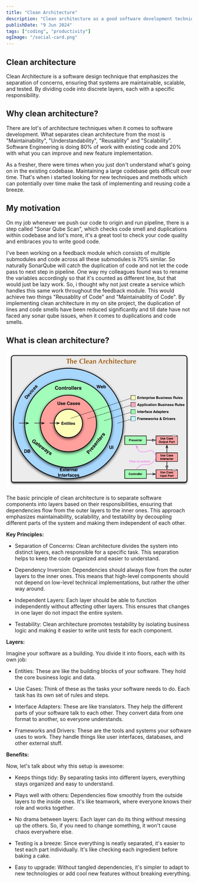 ```yaml
---
title: "Clean Architecture"
description: "Clean architecture as a good software development technique."
publishDate: "9 Jun 2024"
tags: ["coding", "productivity"]
ogImage: "/social-card.png"
---
```


## Clean architecture

Clean Architecture is a software design technique that emphasizes the separation of concerns, ensuring that systems are maintainable, scalable, and tested. By dividing code into discrete layers, each with a specific responsibility.

## Why clean architecture?

There are lot's of architecture techniques when it comes to software development. What separates clean architecture from the most is "Maintainability", "Understandability", "Reusablity" and "Scalability". Software Engineering is doing 80% of work with existing code and 20% with what you can improve and new feature implementation.

As a fresher, there were times when you just don't understand what's going on in the existing codebase. Maintaining a large codebase gets difficult over time. That's when i started looking for new techniques and methods which can potentially over time make the task of implementing and reusing code a breeze.

## My motivation

On my job whenever we push our code to origin and run pipeline, there is a step called "Sonar Qube Scan", which checks code smell and duplications within codebase and lot's more, it's a great tool to check your code quality and embraces you to write good code.

I've been working on a feedback module which consists of multiple submodules and code across all these submodules is 70% similar. So naturally SonarQube will catch the duplication of code and not let the code pass to next step in pipeline. One way my colleagues found was to rename the variables accordingly so that it's counted as different line, but that would just be lazy work. So, i thought why not just create a service which handles this same work throughout the feedback module. This would achieve two things "Reusablity of Code" and "Maintainablity of Code". By implementing clean architecture in my on site project, the duplication of lines and code smells have been reduced significantly and till date have not faced any sonar qube issues, when it comes to duplications and code smells.

## What is clean architecture?

![Clean Architecture](../../assets/clean-architecture.jpg)

The basic principle of clean architecture is to separate software components into layers based on their responsibilities, ensuring that dependencies flow from the outer layers to the inner ones. This approach emphasizes maintainability, scalability, and testability by decoupling different parts of the system and making them independent of each other.

**Key Principles:**

- Separation of Concerns: Clean architecture divides the system into distinct layers, each responsible for a specific task. This separation helps to keep the code organized and easier to understand.

- Dependency Inversion: Dependencies should always flow from the outer layers to the inner ones. This means that high-level components should not depend on low-level technical implementations, but rather the other way around.

- Independent Layers: Each layer should be able to function independently without affecting other layers. This ensures that changes in one layer do not impact the entire system.

- Testability: Clean architecture promotes testability by isolating business logic and making it easier to write unit tests for each component.

**Layers:**

Imagine your software as a building. You divide it into floors, each with its own job:

- Entities: These are like the building blocks of your software. They hold the core business logic and data.

- Use Cases: Think of these as the tasks your software needs to do. Each task has its own set of rules and steps.

- Interface Adapters: These are like translators. They help the different parts of your software talk to each other. They convert data from one format to another, so everyone understands.

- Frameworks and Drivers: These are the tools and systems your software uses to work. They handle things like user interfaces, databases, and other external stuff.

**Benefits:**

Now, let's talk about why this setup is awesome:

- Keeps things tidy: By separating tasks into different layers, everything stays organized and easy to understand.

- Plays well with others: Dependencies flow smoothly from the outside layers to the inside ones. It's like teamwork, where everyone knows their role and works together.

- No drama between layers: Each layer can do its thing without messing up the others. So, if you need to change something, it won't cause chaos everywhere else.

- Testing is a breeze: Since everything is neatly separated, it's easier to test each part individually. It's like checking each ingredient before baking a cake.

- Easy to upgrade: Without tangled dependencies, it's simpler to adapt to new technologies or add cool new features without breaking everything.
